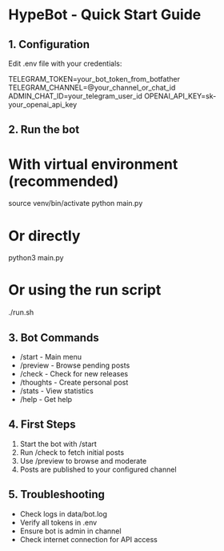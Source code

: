 # HypeBot - Quick Start Guide

## 1. Configuration
Edit .env file with your credentials:

TELEGRAM_TOKEN=your_bot_token_from_botfather
TELEGRAM_CHANNEL=@your_channel_or_chat_id
ADMIN_CHAT_ID=your_telegram_user_id
OPENAI_API_KEY=sk-your_openai_api_key

## 2. Run the bot

# With virtual environment (recommended)
source venv/bin/activate
python main.py

# Or directly
python3 main.py

# Or using the run script
./run.sh

## 3. Bot Commands
- /start - Main menu
- /preview - Browse pending posts
- /check - Check for new releases
- /thoughts <topic> - Create personal post
- /stats - View statistics
- /help - Get help

## 4. First Steps
1. Start the bot with /start
2. Run /check to fetch initial posts
3. Use /preview to browse and moderate
4. Posts are published to your configured channel

## 5. Troubleshooting
- Check logs in data/bot.log
- Verify all tokens in .env
- Ensure bot is admin in channel
- Check internet connection for API access
